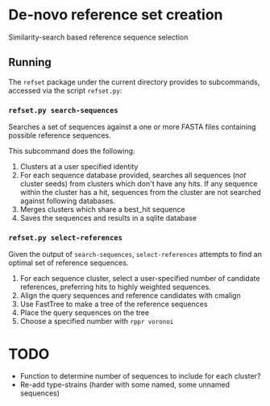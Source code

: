 # De-novo reference set creation

Similarity-search based reference sequence selection

## Running

The `refset` package under the current directory provides to subcommands, accessed via the script `refset.py`:

### `refset.py search-sequences`

Searches a set of sequences against a one or more FASTA files containing possible reference sequences.

This subcommand does the following:

1. Clusters at a user specified identity
1. For each sequence database provided, searches all sequences (*not* cluster
   seeds) from clusters which don't have any hits. If any sequence within the
   cluster has a hit, sequences from the cluster are not searched against
   following databases.
1. Merges clusters which share a best_hit sequence
1. Saves the sequences and results in a sqlite database

### `refset.py select-references`

Given the output of `search-sequences`, `select-references` attempts to find an
optimal set of reference sequences.

1. For each sequence cluster, select a user-specified number of candidate
   references, preferring hits to highly weighted sequences.
1. Align the query sequences and reference candidates with cmalign
1. Use FastTree to make a tree of the reference sequences
1. Place the query sequences on the tree
1. Choose a specified number with `rppr voronoi`


# TODO
* Function to determine number of sequences to include for each cluster?
* Re-add type-strains (harder with some named, some unnamed sequences)
